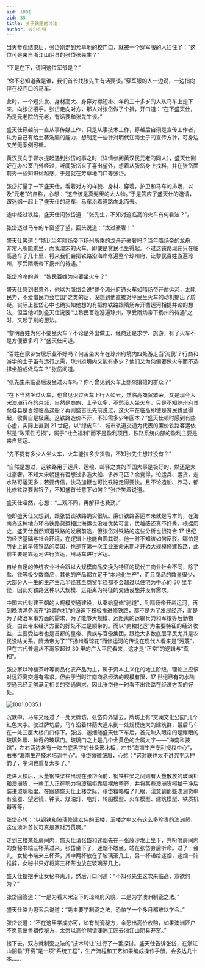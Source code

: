 ```yaml
---
aid: 1001
zid: 35
title: 关于铁路的讨论
author: 波尔布特
---
```


当天参观结束后，张岱刚走到芳草地的校门口，就被一个穿军服的人拦住了：“这位可是来自浙江山阴县的张岱张先生？”

“正是在下，请问这位军爷是？”

“你不必知道我是谁，我们首长找张先生有话要谈。”穿军服的人一边说，一边指向停在校门口的马车。

此时，一个短头发、身材高大、身穿对襟短褂、年约三十多岁的人从马车上走下来，向张岱招手。张岱走向对方，那人对张岱做了个揖，开口道：“在下盛天仕，乃是元老院的元老，有话要和张先生谈。”

盛天仕穿越前一直从事传媒工作，只是从事技术工作，穿越后自诩是宣传工作者，认为自己有给土著洗脑的能力，想制定一些针对明代江南士子的宣传方针，可身边又苦无案例可循。

黄汉民向于鄂水提起遇到张岱的事之时（详情参阅黄汉民元老的同人），盛天仕刚好在办公室门外经过，听闻张岱来了喜出望外，想着从张岱身上找料，并在张岱面前秀一些知识优越感，于是就在芳草地门口等张岱。

张岱打量了一下盛天仕，看着对方的样貌、身材、穿着，护卫和马车的排场，以及“元老”的自称，心想：“这应该是真髡里的大人物。”于是答应了盛天仕的邀请，跟迷烟一起上了盛天仕的马车，马车沿着道路向北而去。

途中经过铁路，盛天仕问张岱道：“张先生，不知对这临高的火车有何看法？”。

张岱透过马车的车窗望了望，回头说道：“太过豪奢！”

盛天仕笑道：“能比当年隋炀帝下扬州所乘的龙舟还豪奢吗？当年隋炀帝的龙舟，非常人所能乘坐，而我澳宋的火车，即使是贫民也坐得起。不过这铁路现在只在临高通车了几十里，将来我们会把铁路沿海岸修遍整个琼州府，让黎民百姓游遍琼州，享受隋炀帝下扬州的待遇。”

张岱冷冷的道：“黎民百姓为何要坐火车？”

盛天仕感到很意外，他以为张岱会说“整个琼州府通火车如隋炀帝开凿运河，太耗民力，不爱惜民力会亡国”之类的话，没想到他直接对平民坐火车的动机提出了质疑。实际上张岱心中也确实如他想的有把修铁路跟隋炀帝开凿运河相提并论的想法，但当他听到盛天仕说要“让黎民百姓游遍琼州，享受隋炀帝下扬州的待遇”之时，又起了别的想法。

“黎明百姓为何不要坐火车？不论是外出做工、经商还是求学、旅游，有了火车不是方便很多吗？”盛天仕问道。

“百姓在家乡安居乐业不好吗？何苦坐火车在琼州府境内四处游走当‘流民’？行商和游学的士子虽有远行之需，琼州府境内又能有多少？他们又为何偏要做火车而不选择坐船或做马车？”张岱问道。

“张先生来临高后没坐过火车吗？你可曾见到火车上熙熙攘攘的群众？”

“在下当然坐过火车，也曾见识过火车上行人如云，然临高商贸繁荣，又是现今大宋澳洲行在的京城，自然是商旅、士子众多，不愁没人坐火车，只是不知琼州府其余各县是否如临高这般？再则盛首长先前说过，这火车在临高即使是贫民也坐得起，收费自是极廉。这铁路造价不菲，不知需多少年回本？”盛天仕顿时感到有些心虚，实际上直到 21 世纪，以“绿皮车”、城市轨道交通为代表的廉价铁路客运依然是“政策性亏损”，属于“社会福利”而不是盈利项目，铁路系统内部的盈利主要是来自货运。

“先不提有多少人坐火车，火车能拉多少货物，不知张先生想过没有？”

“自然是想过，这铁路用于运兵、运粮、邮驿之类的军国大事是极好的，然还是太过豪奢。不知大宋朝廷有否想过多造大船、多养马匹？余觉得，论运兵、运货，走水路可运更多；若要传信，快马加鞭也可比铁路走得要快。且不论造船、养马，都比修铁路要省银子，不知盛首长意下如何？”张岱笑着说道。

盛天仕哑然，心想：“三观不同，再解释也费劲。”

随即盛天仕又想到，跟张岱谈铁路确实很坑。廉价铁路客运本来就是亏本的，在海南岛这种地方环岛铁路货运相比海运也没啥优势可言，优越感还真不好秀。根据历史，盛天仕当然知道铁路的发展前途，但张岱对铁路的这些分析也很符合 17 世纪的经济基础与社会环境，在逻辑上也能自圆其说，他一时不知该如何反驳。哪怕是历史上最早修铁路的英国，也是在第一次工业革命末期才开始大规模修建铁路，此前主要是靠运河进行货运，用马车进行客运。

自给自足的传统农业社会跟以大规模商品交换为特征的现代工商业社会不同，除了盐、铁等极少数商品，其他的产品都立足于“本地化生产”，而且商品的数量很少，大部分人一生的生产生活半径甚至商贸半径都不会超过以住宅为中心的 30 里半径，因此对铁路这种以大规模、远距离为特征的交通设施并没有需求。

中国古代封建王朝的大规模交通建设，从秦始皇修“驰道”，到隋炀帝开凿运河，再到晚清洋务派在“边疆危机”的逼迫下积极推进修铁路，都不是为了发展经济，而是为了政治军事方面的需求，为了能够大规模、远距离的运输兵力和军粮等后勤物资，由此带来经济方面的好处不过是顺带的。而以“南粮北运”为主要特征的经济收益，主要受益者也是首都的皇帝、贵族与官僚集团，跟绝大多数底层平民尤其是农民没啥关系。隋炀帝为了“下扬州看琼花”而修运河的传说在现代人看来是“污蔑”，但在古代普遍从不离家超过 30 里的广大平民看来，这才是“正常”的逻辑与“真相”。

张岱家以种植茶叶等商品化农产品为主，属于资本主义化的地主阶级，理论上应该对远距离交通有需求。但由于当时江南商品经济的规模有限，17 世纪已有的水陆交通已经足够满足相关的交通需求，因此张岱也一时看不出铁路在经济方面的好处。

![1001.0035.1](/1001/0035/1.webp)

沉默中，马车又经过了一处大牌坊，张岱向外望去，牌坊上有“文澜文化公园”几个红色大字。驶过牌坊后，马车沿着林荫大道来到一处规模庞大的建筑群，最后马车在一处三层大楼门口停下。张岱、迷烟随盛天仕下车后，首先映入眼帘的是耀眼的玻璃外墙、神奇的玻璃门。玻璃门之上是几个金黄色的金属大字——“海南科技馆”，左右两边各有一块白底黑字的长条形木板，左书“海南生产专利授权中心”，右书“海南生产技术培训中心”。张岱微微皱眉，心想：“这对联也太不讲究平仄押韵了，字词也重复太多了。”

走进大楼后，大量钢铁梁柱出现在张岱面前，钢铁柱梁之间则有大量散放的玻璃柜和澳洲货，一些工人正在努力将玻璃柜靠墙摆放整齐，并将某些澳洲货擦拭干净后装进玻璃柜里。在跟随盛天仕上楼之际，张岱粗略瞄了几眼，注意到那些澳洲货中有瓷器、望远镜、钟表、煤油灯、电灯、轮船模型、火车模型、建筑模型、铁质机器等等。

张岱心想：“以钢铁和玻璃修建宏伟的玉楼，玉楼之中又有这么多珍贵的澳洲货，这位澳洲首长可真是家财万贯啊。”

走到三楼某处房间内，盛天仕请张岱和迷烟先在一张藤沙发上坐下，并吩咐房间内的女秘书端三杯茶过来。张岱坐下了，迷烟不敢坐，站在张岱身后听命。过了一会儿，女秘书端来三杯茶，其中两杯放在了玻璃茶几上，另一杯递给迷烟，迷烟一阵推辞，女秘书只好将第三杯茶也放在玻璃茶几上。

盛天仕摆摆手让女秘书离开，然后开口问道：“不知张先生这次来临高，意欲何为？”

张岱回答道：“一是为看大宋治下的琼州府风貌，二是为学澳洲制瓷之法。”

盛天仕略为思索后说道：“先生要学制瓷之法，恐怕学一个多月都难以学会。”

张岱说道：“不在这里学成亦可，如有制瓷秘方，余愿出高价收购，如果澳洲匠户不愿意出售祖传秘方，余愿以高价聘请澳洲工匠去浙江山阴县开窑。”

接下去，双方就制瓷之法的“技术转让”进行了一番探讨。盛天仕告诉张岱，在浙江山阴县“开窑”是一项“系统工程”，生产流程和工艺如果编成操作手册，会多达几十本……
